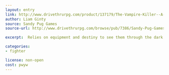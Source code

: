 ```yaml
---
layout: entry
link: http://www.drivethrurpg.com/product/137179/The-Vampire-Killer--A-Dungeon-World-Playbook
author: Liam Ginty
source: Sandy Pug Games
source-url: http://www.drivethrurpg.com/browse/pub/7386/Sandy-Pug-Games

excerpt:  Relies on equipment and destiny to see them through the dark. Ready your weapon and holy water and set forth to slay the darkest foes!

categories:
- fighter

license: non-open
cost: pwyw
---
```


